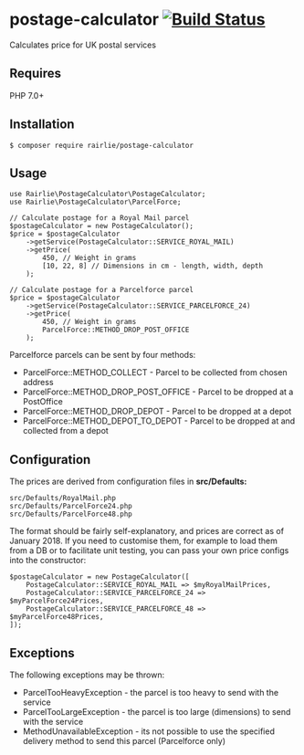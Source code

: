 # postage-calculator [![Build Status](https://travis-ci.org/rairlie/postage-calculator.svg?branch=master)](https://travis-ci.org/rairlie/postage-calculator)
Calculates price for UK postal services

## Requires
PHP 7.0+

## Installation
    $ composer require rairlie/postage-calculator
    
## Usage
    use Rairlie\PostageCalculator\PostageCalculator;
    use Rairlie\PostageCalculator\ParcelForce;
    
    // Calculate postage for a Royal Mail parcel
    $postageCalculator = new PostageCalculator();
    $price = $postageCalculator
        ->getService(PostageCalculator::SERVICE_ROYAL_MAIL)
        ->getPrice(
            450, // Weight in grams
            [10, 22, 8] // Dimensions in cm - length, width, depth
        );
        
    // Calculate postage for a Parcelforce parcel
    $price = $postageCalculator
        ->getService(PostageCalculator::SERVICE_PARCELFORCE_24)
        ->getPrice(
            450, // Weight in grams
            ParcelForce::METHOD_DROP_POST_OFFICE
        );
        
Parcelforce parcels can be sent by four methods:

* ParcelForce::METHOD_COLLECT - Parcel to be collected from chosen address
* ParcelForce::METHOD_DROP_POST_OFFICE - Parcel to be dropped at a PostOffice
* ParcelForce::METHOD_DROP_DEPOT - Parcel to be dropped at a depot
* ParcelForce::METHOD_DEPOT_TO_DEPOT - Parcel to be dropped at and collected from a depot

## Configuration
The prices are derived from configuration files in **src/Defaults:**

    src/Defaults/RoyalMail.php
    src/Defaults/ParcelForce24.php
    src/Defaults/ParcelForce48.php

The format should be fairly self-explanatory, and prices are correct as of January 2018. If you need to customise them, for example to load them from a DB or to facilitate unit testing, you can pass your own price configs into the constructor:

    $postageCalculator = new PostageCalculator([
        PostageCalculator::SERVICE_ROYAL_MAIL => $myRoyalMailPrices,
        PostageCalculator::SERVICE_PARCELFORCE_24 => $myParcelForce24Prices,
        PostageCalculator::SERVICE_PARCELFORCE_48 => $myParcelForce48Prices,
    ]);
        
## Exceptions
The following exceptions may be thrown:
* ParcelTooHeavyException - the parcel is too heavy to send with the service
* ParcelTooLargeException - the parcel is too large (dimensions) to send with the service
* MethodUnavailableException - its not possible to use the specified delivery method to send this parcel (Parcelforce only)
